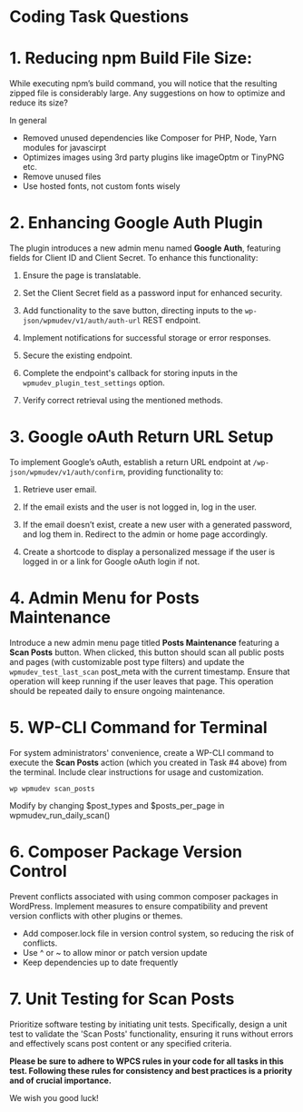 
# Coding Task Questions #

  

# 1. Reducing npm Build File Size:

While executing npm’s build command, you will notice that the resulting zipped file is considerably large. Any suggestions on how to optimize and reduce its size?

  
In general	
 - Removed unused dependencies like Composer for PHP, Node, Yarn modules for javascirpt
 - Optimizes images using 3rd party plugins like imageOptm or TinyPNG etc.
 - Remove unused files 
 - Use hosted fonts, not custom fonts wisely

  

# 2. Enhancing Google Auth Plugin

The plugin introduces a new admin menu named **Google Auth**, featuring fields for Client ID and Client Secret. To enhance this functionality:

  

1. Ensure the page is translatable.

2. Set the Client Secret field as a password input for enhanced security.

3. Add functionality to the save button, directing inputs to the `wp-json/wpmudev/v1/auth/auth-url` REST endpoint.

4. Implement notifications for successful storage or error responses.

5. Secure the existing endpoint.

6. Complete the endpoint's callback for storing inputs in the `wpmudev_plugin_test_settings` option.

7. Verify correct retrieval using the mentioned methods.

  
  

# 3. Google oAuth Return URL Setup

To implement Google’s oAuth, establish a return URL endpoint at `/wp-json/wpmudev/v1/auth/confirm`, providing functionality to:

  

1. Retrieve user email.

2. If the email exists and the user is not logged in, log in the user.

3. If the email doesn’t exist, create a new user with a generated password, and log them in. Redirect to the admin or home page accordingly.

4. Create a shortcode to display a personalized message if the user is logged in or a link for Google oAuth login if not.

  
  

# 4. Admin Menu for Posts Maintenance

Introduce a new admin menu page titled **Posts Maintenance** featuring a **Scan Posts** button. When clicked, this button should scan all public posts and pages (with customizable post type filters) and update the `wpmudev_test_last_scan` post_meta with the current timestamp. Ensure that operation will keep running if the user leaves that page. This operation should be repeated daily to ensure ongoing maintenance.

  
  

# 5. WP-CLI Command for Terminal

For system administrators' convenience, create a WP-CLI command to execute the **Scan Posts** action (which you created in Task #4 above) from the terminal. Include clear instructions for usage and customization.

    wp wpmudev scan_posts

> 
Modify by changing $post_types and $posts_per_page in wpmudev_run_daily_scan()


  
  

# 6. Composer Package Version Control

Prevent conflicts associated with using common composer packages in WordPress. Implement measures to ensure compatibility and prevent version conflicts with other plugins or themes.

 - Add composer.lock file in version control system, so reducing the risk of conflicts.
 - Use ^ or ~ to allow minor or patch version update
 - Keep dependencies up to date frequently

  
  

# 7. Unit Testing for Scan Posts

Prioritize software testing by initiating unit tests. Specifically, design a unit test to validate the 'Scan Posts' functionality, ensuring it runs without errors and effectively scans post content or any specified criteria.

  

**Please be sure to adhere to WPCS rules in your code for all tasks in this test. Following these rules for consistency and best practices is a priority and of crucial importance.**

  

We wish you good luck!